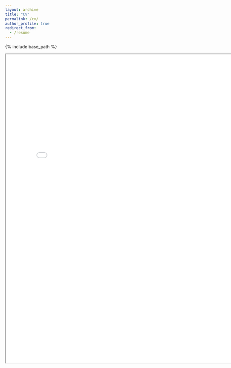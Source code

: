 ```yaml
---
layout: archive
title: "CV"
permalink: /cv/
author_profile: true
redirect_from:
  - /resume
---
```


{% include base_path %}

<iframe src="../files/paper1.pdf" width="800" height="1000"></iframe>

<!-- Education
====== -->
<!-- * Ph.D in Version Control Theory, GitHub University, 2018 (expected) -->
<!-- * Master of Engineering in Electrical and Computer Engineering, University of Toronto, 2025
* Honours Bachelor of Science in Computer Science, University of Toronto, 2023

Work experience
====== -->
<!-- * Spring 2024: Academic Pages Collaborator
  * Github University
  * Duties includes: Updates and improvements to template
  * Supervisor: The Users -->

<!-- * Fall 2015: Research Assistant
  * Github University
  * Duties included: Merging pull requests
  * Supervisor: Professor Hub -->

<!-- * Summer 2015: Research Assistant
  * Github University
  * Duties included: Tagging issues
  * Supervisor: Professor Git -->
  
<!-- Skills
======
* Skill 1
* Skill 2
  * Sub-skill 2.1
  * Sub-skill 2.2
  * Sub-skill 2.3
* Skill 3

Publications
======
  <ul>{% for post in site.publications reversed %}
    {% include archive-single-cv.html %}
  {% endfor %}</ul>
  
Talks
======
  <ul>{% for post in site.talks reversed %}
    {% include archive-single-talk-cv.html  %}
  {% endfor %}</ul>
  
Teaching
======
  <ul>{% for post in site.teaching reversed %}
    {% include archive-single-cv.html %}
  {% endfor %}</ul>
  
Service and leadership
======
* Currently signed in to 43 different slack teams -->

